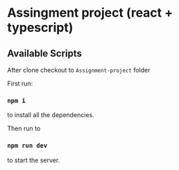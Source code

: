 # Assingment project (react + typescript)

## Available Scripts

After clone checkout to `Assignment-project` folder

First run:

### `npm i`

to install all the dependencies.

Then run to 

### `npm run dev`

to start the server.